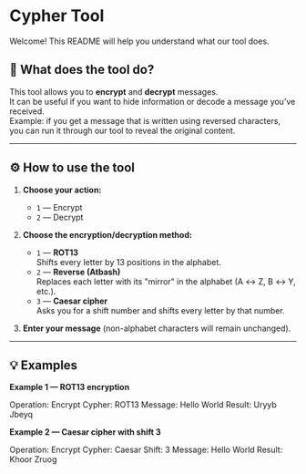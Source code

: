 # Cypher Tool

Welcome! This README will help you understand what our tool does.

## 📌 What does the tool do?
This tool allows you to **encrypt** and **decrypt** messages.  
It can be useful if you want to hide information or decode a message you’ve received.  
Example: if you get a message that is written using reversed characters, you can run it through our tool to reveal the original content.

---

## ⚙ How to use the tool

1. **Choose your action:**
    - `1` — Encrypt
    - `2` — Decrypt

2. **Choose the encryption/decryption method:**
    - `1` — **ROT13**  
      Shifts every letter by 13 positions in the alphabet.
    - `2` — **Reverse (Atbash)**  
      Replaces each letter with its "mirror" in the alphabet (A ↔ Z, B ↔ Y, etc.).
    - `3` — **Caesar cipher**  
      Asks you for a shift number and shifts every letter by that number.

3. **Enter your message** (non-alphabet characters will remain unchanged).

---

## 💡 Examples

**Example 1 — ROT13 encryption**

Operation: Encrypt
Cypher: ROT13
Message: Hello World
Result: Uryyb Jbeyq


**Example 2 — Caesar cipher with shift 3**

Operation: Encrypt
Cypher: Caesar
Shift: 3
Message: Hello World
Result: Khoor Zruog